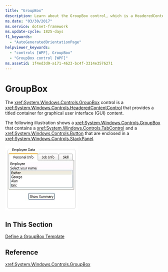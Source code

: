 ```yaml
---
title: "GroupBox"
description: Learn about the GroupBox control, which is a HeaderedContentControl that provides a titled container for graphical user interface (GUI) content.
ms.date: "03/30/2017"
ms.service: dotnet-framework
ms.update-cycle: 1825-days
f1_keywords:
  - "AutoGeneratedOrientationPage"
helpviewer_keywords:
  - "controls [WPF], GroupBox"
  - "GroupBox control [WPF]"
ms.assetid: 1f4ed3d9-a171-4623-bc4f-3314e3576271
---
```

# GroupBox

The <xref:System.Windows.Controls.GroupBox> control is a <xref:System.Windows.Controls.HeaderedContentControl> that provides a titled container for graphical user interface (GUI) content.

The following illustration shows a <xref:System.Windows.Controls.GroupBox> that contains a <xref:System.Windows.Controls.TabControl> and a <xref:System.Windows.Controls.Button> that are enclosed in a <xref:System.Windows.Controls.StackPanel>.

![Screenshot that shows a groupbox.](./media/groupbox/groupbox-tab-button-stackpanel.jpg)

## In This Section

[Define a GroupBox Template](how-to-define-a-groupbox-template.md)

## Reference

<xref:System.Windows.Controls.GroupBox>
